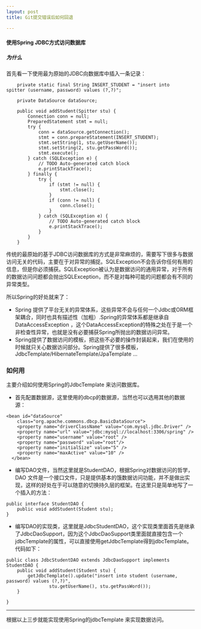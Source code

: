 ```yaml
---
layout: post
title: Git提交错误后如何回退

---
```


#### 使用Spring JDBC方式访问数据库

##### 为什么

首先看一下使用最为原始的JDBC向数据库中插入一条记录：

```
	private static final String INSERT_STUDENT = "insert into 		spitter (username, password) values (?,?)";
	
	private DataSource dataSource;
	
	public void addStudent(Spitter stu) {
		Connection conn = null;
		PreparedStatement stmt = null;
		try {
			conn = dataSource.getConnection();
			stmt = conn.prepareStatement(INSERT_STUDENT);
			stmt.setString(1, stu.getUserName());
			stmt.setString(2, stu.getPassWord());
			stmt.execute();
		} catch (SQLException e) {
			// TODO Auto-generated catch block
			e.printStackTrace();
		} finally {
			try {
				if (stmt != null) {
					stmt.close();
				}
				if (conn != null) {
					conn.close();
				}
			} catch (SQLException e) {
				// TODO Auto-generated catch block
				e.printStackTrace();
			}
		}
	}
```
传统的最原始的基于JDBC访问数据库的方式是非常麻烦的，需要写下很多与数据访问无关的代码，主要在于对异常的捕捉。SQLException不会告诉你任何有用的信息，但是你必须捕获。SQLException被认为是数据访问的通用异常，对于所有的数据访问问题都会抛出SQLException，而不是对每种可能的问题都会有不同的异常类型。

所以Spring的好处就来了：

* Spring 提供了平台无关的异常体系，这些异常不会与任何一个Jdbc或ORM框架耦合，同时也具有描述性（加粗）.Spring的异常体系都是继承自DataAccessException ，这个DataAccessException的特殊之处在于是一个非检查性异常，也就是没有必要捕获Spring所抛出的数据访问异常。
* Spring提供了数据访问的模板，把这些不必要的操作封装起来，我们在使用的时候就只关心数据访问部分。Spring提供了很多模板，JdbcTemplate/HibernateTemplate/JpaTemplate ...

### 如何用

主要介绍如何使用Spring的JdbcTemplate 来访问数据库。

*  首先配置数据源，这里使用的dbcp的数据源，当然也可以选用其他的数据源：

```
<bean id="dataSource"
  	class="org.apache.commons.dbcp.BasicDataSource">
  	<property name="driverClassName" value="com.mysql.jdbc.Driver" />  
    <property name="url" value="jdbc:mysql://localhost:3306/spring" />  
    <property name="username" value="root" />
    <property name="password" value="root"/>
    <property name="initialSize" value="5" />
    <property name="maxActive" value="10" />
  </bean>
```
*  编写DAO文件，当然这里就是StudentDAO，根据Spring对数据访问的哲学，DAO 文件是一个接口文件，只是提供基本的饿数据访问功能，并不是做出实现，这样的好处在于可以随意的切换持久层的框架。在这里只是简单地写了一个插入的方法：

```
public interface StudentDAO {
	public void addStudent(Student stu);
}
```
*  编写DAO的实现类，这里就是JdbcStudentDAO，这个实现类里面首先是继承了JdbcDaoSupport，因为这个JdbcDaoSupport类里面就直接包含一个jdbcTemplate的属性，可以直接使用getJdbcTemplate得到jdbcTemplate。代码如下：

```
public class JdbcStudentDAO extends JdbcDaoSupport implements StudentDAO {
	public void addStudent(Student stu) {
		getJdbcTemplate().update("insert into student (username, password) values (?,?)", 
				stu.getUserName(), stu.getPassWord());
	}

}
```

---

根据以上三步就能实现使用Spring的jdbcTemplate 来实现数据访问。
